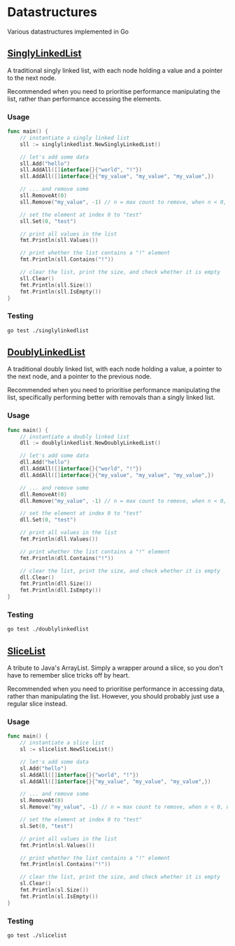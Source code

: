 
# Datastructures  
Various datastructures implemented in Go

## [SinglyLinkedList](https://github.com/RyanW02/go-datastructures/tree/master/singlylinkedlist)
A traditional singly linked list, with each node holding a value and a pointer to the next node.

Recommended when you need to prioritise performance manipulating the list, rather than performance accessing the elements.

### Usage
```go
func main() {
	// instantiate a singly linked list
	sll := singlylinkedlist.NewSinglyLinkedList()

	// let's add some data
	sll.Add("hello")
	sll.AddAll([]interface{}{"world", "!"})
	sll.AddAll([]interface{}{"my_value", "my_value", "my_value",})

	// ... and remove some
	sll.RemoveAt(0)
	sll.Remove("my_value", -1) // n = max count to remove, when n < 0, unlimited

	// set the element at index 0 to "test"
	sll.Set(0, "test")

	// print all values in the list
	fmt.Println(sll.Values())

	// print whether the list contains a "!" element
	fmt.Println(sll.Contains("!"))

	// clear the list, print the size, and check whether it is empty
	sll.Clear()
	fmt.Println(sll.Size())
	fmt.Println(sll.IsEmpty())
}
```

### Testing
```bash
go test ./singlylinkedlist
```

## [DoublyLinkedList](https://github.com/RyanW02/go-datastructures/tree/master/doublylinkedlist)
A traditional doubly linked list, with each node holding a value, a pointer to the next node, and a pointer to the previous node.

Recommended when you need to prioritise performance manipulating the list, specifically performing better with removals than a singly linked list.

### Usage
```go
func main() {
	// instantiate a doubly linked list
	dll := doublylinkedlist.NewDoublyLinkedList()

	// let's add some data
	dll.Add("hello")
	dll.AddAll([]interface{}{"world", "!"})
	dll.AddAll([]interface{}{"my_value", "my_value", "my_value",})

	// ... and remove some
	dll.RemoveAt(0)
	dll.Remove("my_value", -1) // n = max count to remove, when n < 0, unlimited

	// set the element at index 0 to "test"
	dll.Set(0, "test")

	// print all values in the list
	fmt.Println(dll.Values())

	// print whether the list contains a "!" element
	fmt.Println(dll.Contains("!"))

	// clear the list, print the size, and check whether it is empty
	dll.Clear()
	fmt.Println(dll.Size())
	fmt.Println(dll.IsEmpty())
}
```

### Testing
```bash
go test ./doublylinkedlist
```

## [SliceList](https://github.com/RyanW02/go-datastructures/tree/master/slicelist)
A tribute to Java's ArrayList. Simply a wrapper around a slice, so you don't have to remember slice tricks off by heart.

Recommended when you need to prioritise performance in accessing data, rather than manipulating the list. However, you should probably just use a regular slice instead.

### Usage
```go
func main() {
	// instantiate a slice list
	sl := slicelist.NewSliceList()

	// let's add some data
	sl.Add("hello")
	sl.AddAll([]interface{}{"world", "!"})
	sl.AddAll([]interface{}{"my_value", "my_value", "my_value",})

	// ... and remove some
	sl.RemoveAt(0)
	sl.Remove("my_value", -1) // n = max count to remove, when n < 0, unlimited

	// set the element at index 0 to "test"
	sl.Set(0, "test")

	// print all values in the list
	fmt.Println(sl.Values())

	// print whether the list contains a "!" element
	fmt.Println(sl.Contains("!"))

	// clear the list, print the size, and check whether it is empty
	sl.Clear()
	fmt.Println(sl.Size())
	fmt.Println(sl.IsEmpty())
}
```

### Testing
```bash
go test ./slicelist
```